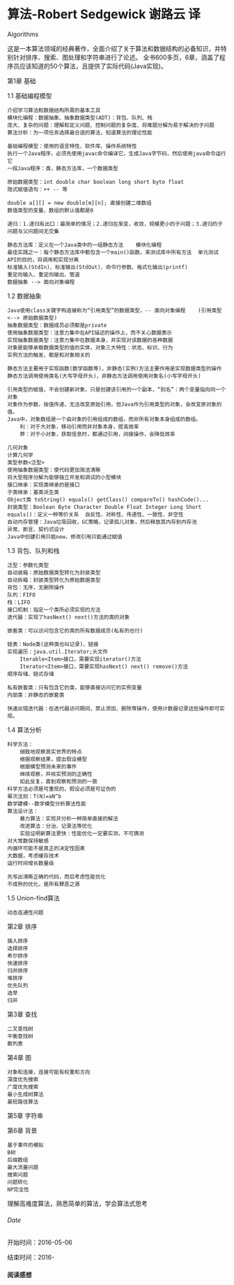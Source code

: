# 算法-Robert Sedgewick 谢路云 译
Algorithms

这是一本算法领域的经典著作，全面介绍了关于算法和数据结构的必备知识，并特别针对排序、搜索、图处理和字符串进行了论述。
全书600多页，6章，涵盖了程序员应该知道的50个算法，且提供了实际代码(Java实现)。
	
第1章 基础

1.1 基础编程模型 

	介绍学习算法和数据结构所需的基本工具
	模块化编程：数据抽象、抽象数据类型(ADT)：背包、队列、栈
	庞大、复杂的问题：理解和定义问题、控制问题的复杂度、将难题分解为易于解决的子问题
	算法分析：为一项任务选择最合适的算法，知道算法的理论性能
	
	基础编程模型：使用的语言特性、软件库、操作系统特性
	执行一个Java程序，必须先使用javac命令编译它，生成Java字节码，然后使用java命令运行它
	一段Java程序：类，静态方法库，一个数据类型
	
	原始数据类型：int double char boolean long short byte float
	隐式赋值语句：++ -- 等
	
	double a[][] = new double[m][n]; 直接创建二维数组
	数值类型的变量、数组的默认值都是0
	
	递归：1.递归有出口：最简单的情况；2.递归在渐变，收敛，规模更小的子问题；3.递归的子问题与父问题间无交集
	
	静态方法库：定义在一个Java类中的一组静态方法	模块化编程
	最佳实践之一：每个静态方法库中都包含一个main()函数，来测试库中所有方法	单元测试
	API的目的，将调用和实现分离
	标准输入(StdIn)、标准输出(StdOut)、命令行参数、格式化输出(printf)
	重定向输入、重定向输出、管道
	数据抽象 --> 面向对象编程
	
1.2 数据抽象 

	Java使用class关键字构造被称为“引用类型”的数据类型，-- 面向对象编程	(引用类型 <--> 原始数据类型)
	抽象数据类型：数据成员必须都是private
	使用抽象数据类型：注意力集中在API描述的操作上，而不关心数据表示
	实现抽象数据类型：注意力集中在数据本身，并实现对该数据的各种数据
	对象是能够承载数据类型的值的实体，对象三大特性：状态、标识、行为
	实例方法的触发，都是和对象相关的
	
	静态方法主要用于实现函数(数学函数等)，非静态(实例)方法主要作用是实现数据类型的操作
	静态方法调用使用类名(大写字母开头)，非静态方法调用使用对象名(小写字母开头)
	
	引用类型的赋值，不会创建新对象，只是创建该引用的一个副本，“别名”：两个变量指向同一个对象
	对象作为参数，按值传递，无法改变原始引用，但Java作为引用类型的对象，会改变原对象的值。
	Java中，对象数组是一个由对象的引用组成的数组，而非所有对象本身组成的数组。
		利：对于大对象，移动引用而非对象本身，提高效率
		弊：对于小对象，获取信息时，都通过引用，间接操作，会降低效率
		
	几何对象
	计算几何学
	类型参数<泛型>
	使用抽象数据类型：使代码更加简洁清晰
	将大型程序分解为能够独立开发和调试的小型模块
	接口继承：实现类继承的是接口
	子类继承：基类派生类
	Object类 toString() equals() getClass() compareTo() hashCode()...
	封装类型：Boolean Byte Character Double Float Integer Long Short
	equals()：定义一种等价关系  自反性、对称性、传递性、一致性、非空性
	自动内存管理：Java垃圾回收，GC策略，记录孤儿对象，然后释放其内存到内存池
	异常、断言、契约式设计
	Java中创建引用只能new，修改引用只能通过赋值
	
1.3 背包、队列和栈

	泛型：参数化类型
	自动装箱：原始数据类型转化为封装类型
	自动拆箱：封装类型转化为原始数据类型
	背包：无序，无删除操作
	队列：FIFO
	栈：LIFO
	接口机制：指定一个类所必须实现的方法
	迭代器：实现了hasNext() next()方法的类的对象
	
	嵌套类：可以访问包含它的类的所有数据成员(私有的也行)
	
	链表：Node类(这种类也叫记录)、链接
	实现遍历：java.util.Iterator;头文件
		Iterable<Item>接口，需要实现iterator()方法 
		Iterator<Item>接口，需要实现hasNext() next() remove()方法 
	顺序存储、链式存储
	
	私有嵌套类：只有包含它的类，能够直接访问它的实例变量
	内部类：非静态的嵌套类
	
	快速出错迭代器：在迭代器访问期间，禁止添加、删除等操作，使用计数器记录这些操作即可实现。

1.4 算法分析 
	
	科学方法：
		细致地观察真实世界的特点
		根据观察结果，提出假设模型
		根据模型预测未来的事件
		继续观察，并核实预测的正确性
		如此反复，直到观察和预测的一致
	科学方法必须是可重现的，假设必须是可证伪的
	幂次法则：T(N)=aN^b 
	数学建模--数学模型分析算法性能
	算法设计法：
		暴力算法：实现并分析一种简单直接的解法
		改进算法：分治、记录法等优化
		实验证明新算法更快：性能优化一定要实测，不可猜测
	对大常数保持敏感
	内循环可能不是真正的决定性因素
	大数据，考虑缓存技术
	运行时间增长数量级
	
	先写出清晰正确的代码，而后考虑性能优化
	不成熟的优化，是所有罪恶之源
	
1.5 Union-find算法

	动态连通性问题
	
第2章 排序
	
	插入排序
	选择排序
	希尔排序
	快速排序
	归并排序
	堆排序
	优先队列
	选举
	归并 
	
第3章 查找

	二叉查找树
	平衡查找树
	散列表
	
第4章 图 

	对象和连接，连接可能有权重和方向
	深度优先搜索
	广度优先搜索
	最小生成树算法
	最短路径算法
	
第5章 字符串

	

第6章 背景
	
	基于事件的模拟
	B树
	后缀数组
	最大流量问题
	搜索问题
	问题转化
	NP完全性
	
	
	
理解高难度算法，熟悉简单的算法，学会算法式思考
	
	

###### Date
开始时间：2016-05-06

结束时间：2016-

#### 阅读感想